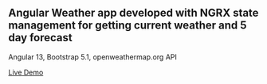 ## Angular Weather app developed with NGRX state management for getting current weather and 5 day forecast

Angular 13, Bootstrap 5.1, openweathermap.org API

[Live Demo](https://orxan-weather-app.surge.sh)
